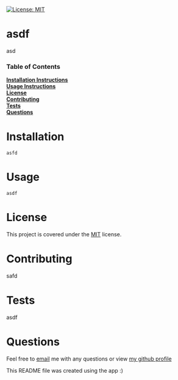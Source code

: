 
  [![License: MIT](https://img.shields.io/badge/License-MIT-blue.svg)](https://opensource.org/licenses/MIT)
  
  # asdf
  asd

  ### Table of Contents
  **[Installation Instructions](#installation)**<br>
  **[Usage Instructions](#usage)**<br>
  **[License](#license)**<br>
  **[Contributing](#contributing)**<br>
  **[Tests](#tests)**<br>
  **[Questions](#questions)**<br>

  # Installation
  ```asfd```

  # Usage
  ```asdf```

  # License
  This project is covered under the [MIT](https://opensource.org/licenses/MIT) license.

  # Contributing
  safd  

  # Tests
  asdf

  # Questions
  Feel free to [email](mailto:hello@christianbmartinez.com?subject=[GitHub]%20Readme%20Generator) me with any questions or view [my github profile](https://github.com/asdf)

  
This README file was created using the app :)
